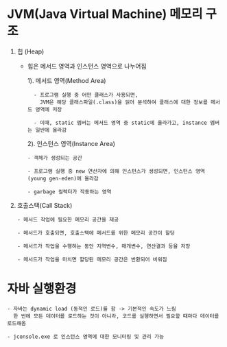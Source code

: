 # JVM(Java Virtual Machine) 메모리 구조
  1. 힙 (Heap)
      - 힙은 메서드 영역과 인스턴스 영역으로 나누어짐

        1). 메서드 영역(Method Area) <br>
        
              - 프로그램 실행 중 어떤 클래스가 사용되면,
                JVM은 해당 클래스파일(.class)을 읽어 분석하여 클래스에 대한 정보를 메서드 영역에 저장
       
              - 이때, static 멤버는 메서드 영역 중 static에 올라가고, instance 멤버는 일반에 올라감

        2). 인스턴스 영역(Instance Area) <br>
        
            - 객체가 생성되는 공간
       
            - 프로그램 실행 중 new 연산자에 의해 인스턴스가 생성되면, 인스턴스 영역(young gen-eden)에 올라감

            - garbage 컬렉터가 작동하는 영역
        
  2. 호출스택(Call Stack)
     
         - 메서드 작업에 필요한 메모리 공간을 제공
       
         - 메서드가 호출되면, 호출스택에 메서드를 위한 메모리 공간이 할당
       
         - 메서드가 작업을 수행하는 동안 지역변수, 매개변수, 연산결과 등을 저장
       
         - 메서드가 작업을 마치면 할당된 메모리 공간은 반환되어 비워짐
    

# 자바 실행환경
    - 자바는 dynamic load (동적인 로드)를 함 -> 기본적인 속도가 느림    
      한 번에 모든 데이터를 로드하는 것이 아니라, 코드를 실행하면서 필요할 때마다 데이터를 로드해옴      

    - jconsole.exe 로 인스턴스 영역에 대한 모니터링 및 관리 가능
       

